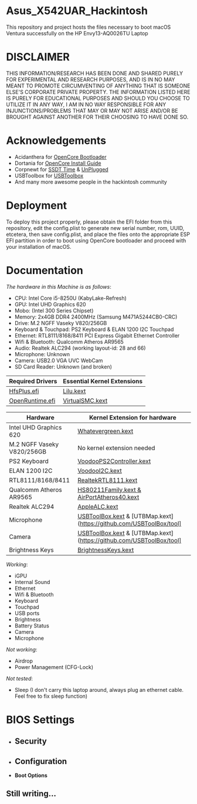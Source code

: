 # Asus_X542UAR_Hackintosh
This repository and project hosts the files necessary to boot macOS Ventura successfully on the HP Envy13-AQ0026TU Laptop

# DISCLAIMER
THIS INFORMATION/RESEARCH HAS BEEN DONE AND SHARED PURELY FOR EXPERIMENTAL AND RESEARCH PURPOSES, AND IS IN NO MAY MEANT TO PROMOTE CIRCUMVENTING OF ANYTHING THAT IS SOMEONE ELSE'S CORPORATE PRIVATE PROPERTY. THE INFORMATION LISTED HERE IS PURELY FOR EDUCATIONAL PURPOSES AND SHOULD YOU CHOOSE TO UTILIZE IT IN ANY WAY, I AM IN NO WAY RESPONSIBLE FOR ANY INJUNCTIONS/PROBLEMS THAT MAY OR MAY NOT ARISE AND/OR BE BROUGHT AGAINST ANOTHER FOR THEIR CHOOSING TO HAVE DONE SO.

# Acknowledgements
- Acidanthera for [OpenCore Bootloader](https://github.com/acidanthera/OpenCorePkg)
- Dortania for [OpenCore Install Guide](https://dortania.github.io/OpenCore-Install-Guide)
- Corpnewt for [SSDT Time](https://github.com/corpnewt/SSDTTime) & [UnPlugged](https://github.com/corpnewt/UnPlugged)
- USBToolbox for [USBToolbox](https://github.com/USBToolBox)
- And many more awesome people in the hackintosh community
  
# Deployment
To deploy this project properly, please obtain the EFI folder from this repository, edit the config.plist to generate new serial number, rom, UUID, etcetera, then save config.plist, and place the files onto the appropriate ESP EFI partition in order to boot using OpenCore bootloader and proceed with your installation of macOS.

# Documentation
_The hardware in this Machine is as follows_:
- CPU: Intel Core i5-8250U (KabyLake-Refresh)
- GPU: Intel UHD Graphics 620
- Mobo: (Intel 300 Series Chipset)
- Memory: 2x4GB DDR4 2400MHz (Samsung M471A5244CB0-CRC)
- Drive: M.2 NGFF Vaseky V820/256GB
- Keyboard & Touchpad: PS2 Keyboard & ELAN 1200 I2C Touchpad
- Ethernet: RTL8111/8168/8411 PCI Express Gigabit Ethernet Controller
- Wifi & Bluetooth: Qualcomm Atheros AR9565
- Audio: Realtek ALC294 (working layout-id: 28 and 66)
- Microphone: Unknown
- Camera: USB2.0 VGA UVC WebCam
- SD Card Reader: Unknown (and broken)

| Required Drivers | Essential Kernel Extensions |
| ------------- | ------------- |
| [HfsPlus.efi](https://github.com/acidanthera/OcBinaryData/blob/master/Drivers/HfsPlus.efi) | [Lilu.kext](https://github.com/acidanthera/Lilu) |
| [OpenRuntime.efi](https://github.com/acidanthera/OpenCorePkg) | [VirtualSMC.kext](https://github.com/acidanthera/VirtualSMC) |

| Hardware  | Kernel Extension for hardware |
| ------------- | ------------- |
| Intel UHD Graphics 620  | [Whatevergreen.kext](https://github.com/acidanthera/WhateverGreen)  |
| M.2 NGFF Vaseky V820/256GB  | No kernel extension needed  |
| PS2 Keyboard  | [VoodooPS2Controller.kext](https://github.com/acidanthera/VoodooPS2)  |
| ELAN 1200 I2C  | [VoodooI2C.kext](https://github.com/VoodooI2C/VoodooI2C)  |
| RTL8111/8168/8411  | [RealtekRTL8111.kext](https://github.com/Mieze/RTL8111_driver_for_OS_X)  |
| Qualcomm Atheros AR9565  | [HS80211Family.kext & AirPortAtheros40.kext](https://github.com/FIRSTPLATO/opencore-atheros-kext) |
| Realtek ALC294  | [AppleALC.kext](https://github.com/acidanthera/AppleALC)  |
| Microphone  | [USBToolBox.kext](https://github.com/USBToolBox/kext) & [UTBMap.kext](https://github.com/USBToolBox/tool]  |
| Camera  | [USBToolBox.kext](https://github.com/USBToolBox/kext) & [UTBMap.kext](https://github.com/USBToolBox/tool]  |
| Brightness Keys  | [BrightnessKeys.kext](https://github.com/acidanthera/BrightnessKeys)  |


_Working_:
- iGPU
- Internal Sound
- Ethernet
- Wifi & Bluetooth
- Keyboard
- Touchpad
- USB ports
- Brightness
- Battery Status
- Camera
- Microphone

_Not working_:
- Airdrop
- Power Management (CFG-Lock)

_Not tested_:
- Sleep (I don't carry this laptop around, always plug an ethernet cable. Feel free to fix sleep function)

# BIOS Settings
- **Security**
  - 
- **Configuration**
  - 
- **Boot Options**

Still writing...
  - 
 
